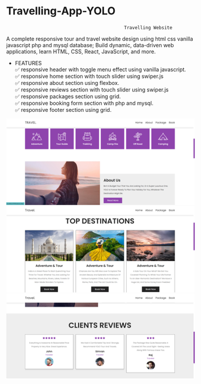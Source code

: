 # Travelling-App-YOLO
                                                Travelling Website
A complete responsive tour and travel website design using html css vanilla javascript php and mysql database;
Build dynamic, data-driven web applications, learn HTML, CSS, React, JavaScript, and more.

* FEATURES <br>
✅ responsive header with toggle menu effect using vanilla javascript.<br>
✅ responsive home section with touch slider using swiper.js <br>
✅ responsive about section using flexbox. <br>
✅ responsive reviews section  with touch slider using swiper.js <br>
✅ responsive packages section using grid. <br>
✅ responsive booking form section with php and mysql. <br>
✅ responsive footer section using grid. <br>

![](https://github.com/nainshree-raj/Travelling-App-YOLO/blob/main/Screenshot%20(26).png)
<br>
![](https://github.com/nainshree-raj/Travelling-App-YOLO/blob/main/Screenshot%20(28).png)
<br>
![](https://github.com/nainshree-raj/Travelling-App-YOLO/blob/main/Screenshot%20(27).png)
<br>
![]()


